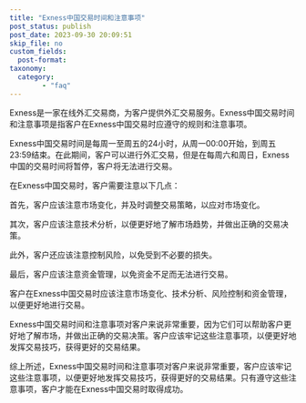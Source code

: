 ```yaml
---
title: "Exness中国交易时间和注意事项"
post_status: publish
post_date: 2023-09-30 20:09:51
skip_file: no
custom_fields: 
  post-format: 
taxonomy:
  category:
        - "faq"
---
```


Exness是一家在线外汇交易商，为客户提供外汇交易服务。Exness中国交易时间和注意事项是指客户在Exness中国交易时应遵守的规则和注意事项。

Exness中国交易时间是每周一至周五的24小时，从周一00:00开始，到周五23:59结束。在此期间，客户可以进行外汇交易，但是在每周六和周日，Exness中国的交易时间将暂停，客户将无法进行交易。

在Exness中国交易时，客户需要注意以下几点：

首先，客户应该注意市场变化，并及时调整交易策略，以应对市场变化。

其次，客户应该注意技术分析，以便更好地了解市场趋势，并做出正确的交易决策。

此外，客户还应该注意控制风险，以免受到不必要的损失。

最后，客户应该注意资金管理，以免资金不足而无法进行交易。

客户在Exness中国交易时应该注意市场变化、技术分析、风险控制和资金管理，以便更好地进行交易。

Exness中国交易时间和注意事项对客户来说非常重要，因为它们可以帮助客户更好地了解市场，并做出正确的交易决策。客户应该牢记这些注意事项，以便更好地发挥交易技巧，获得更好的交易结果。

综上所述，Exness中国交易时间和注意事项对客户来说非常重要，客户应该牢记这些注意事项，以便更好地发挥交易技巧，获得更好的交易结果。只有遵守这些注意事项，客户才能在Exness中国交易时取得成功。
